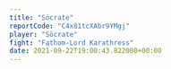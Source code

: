 ```yaml
---
title: "Söcrate"
reportCode: "C4x81tcXAbr9YMgj"
player: "Söcrate"
fight: "Fathom-Lord Karathress"
date: 2021-09-22T19:00:43.822000+00:00
---
```

